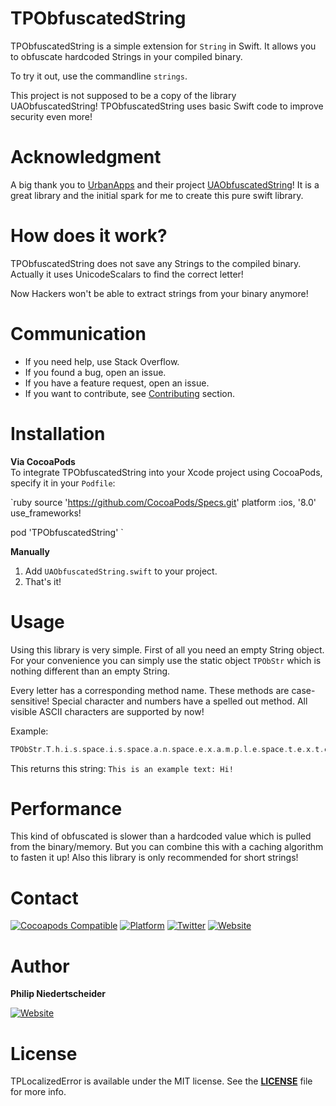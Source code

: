 TPObfuscatedString
==================

TPObfuscatedString is a simple extension for `String` in Swift.
It allows you to obfuscate hardcoded Strings in your compiled binary.

To try it out, use the commandline `strings`.

This project is not supposed to be a copy of the library UAObfuscatedString!
TPObfuscatedString uses basic Swift code to improve security even more!

Acknowledgment
==============

A big thank you to [UrbanApps](https://github.com/UrbanApps) and their project [UAObfuscatedString](https://github.com/UAObfuscatedString)!
It is a great library and the initial spark for me to create this pure swift library.

How does it work?
=================

TPObfuscatedString does not save any Strings to the compiled binary. 
Actually it uses UnicodeScalars to find the correct letter!

Now Hackers won't be able to extract strings from your binary anymore!

Communication
=============

- If you need help, use Stack Overflow.
- If you found a bug, open an issue.
- If you have a feature request, open an issue.
- If you want to contribute, see [Contributing](https://github.com/Techprimate/TPLocalizedError#contributing) section.

Installation
============

**Via CocoaPods**  
To integrate TPObfuscatedString into your Xcode project using CocoaPods, specify it in your `Podfile`:

`ruby
source 'https://github.com/CocoaPods/Specs.git'
platform :ios, '8.0'
use_frameworks!

pod 'TPObfuscatedString'
`

**Manually**  
1. Add `UAObfuscatedString.swift` to your project.  
2. That's it!

Usage
=====

Using this library is very simple. First of all you need an empty String object.
For your convenience you can simply use the static object `TPObStr` which is nothing different than an empty String.

Every letter has a corresponding method name. These methods are case-sensitive!
Special character and numbers have a spelled out method.
All visible ASCII characters are supported by now!

Example:
```swift
TPObStr.T.h.i.s.space.i.s.space.a.n.space.e.x.a.m.p.l.e.space.t.e.x.t.colon.space.H.i.exclamation
```

This returns this string: `This is an example text: Hi!`

Performance
===========

This kind of obfuscated is slower than a hardcoded value which is pulled from the binary/memory.
But you can combine this with a caching algorithm to fasten it up!
Also this library is only recommended for short strings!

Contact
=======

[![Cocoapods Compatible](https://img.shields.io/cocoapods/v/TPObfuscatedString.svg)](https://img.shields.io/cocoapods/v/TPObfuscatedString.svg)
[![Platform](https://img.shields.io/cocoapods/p/TPObfuscatedString.svg?style=flat)](http://cocoadocs.org/docsets/TPObfuscatedString.svg)
[![Twitter](https://img.shields.io/badge/twitter-@Techprimate-blue.svg?style=flat)](http://twitter.com/Techprimate)
[![Website](https://img.shields.io/badge/www-techprimate.com-blue.svg?style=flat)](http://www.techprimate.com)

Author
======
**Philip Niedertscheider**

[![Website](https://img.shields.io/badge/www-techprimate.com-blue.svg?style=flat)](http://www.techprimate.com)

License
=======
TPLocalizedError is available under the MIT license. See the **[LICENSE](https://github.com/Techprimate/TPLocalizedError/blob/master/LICENSE)** file for more info.